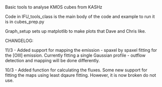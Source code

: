 Basic tools to analyse KMOS cubes from KASHz

Code in IFU_tools_class is the main body of the code and example to run it is in cubes_prep.py

Graph_setup sets up matplotlib to make plots that Dave and Chris like. 

CHANGELOG:

11/3 - Added support for mapping the emission - spaxel by spaxel fitting for the [OIII] emission. Currently fitting a single Gaussian profile - outflow detection and mapping will be done differently. 

10/3 - Added function for calculating the fluxes. Some new support for fitting the maps using least dqaure fitting. However, it is now broken do not use. 
